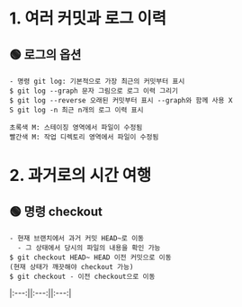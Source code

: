 # 1. 여러 커밋과 로그 이력
## 🟢 로그의 옵션
```
- 명령 git log: 기본적으로 가장 최근의 커밋부터 표시
$ git log --graph 문자 그림으로 로그 이력 그리기
$ git log --reverse 오래된 커밋부터 표시 --graph와 함께 사용 X
S git log -n 최근 n개의 로그 이력 표시

초록색 M: 스테이징 영역에서 파일이 수정됨
빨간색 M: 작업 디렉토리 영역에서 파일이 수정됨
```
# 2. 과거로의 시간 여행
## 🟢 명령 checkout
```
- 현재 브랜치에서 과거 커밋 HEAD~로 이동
  - 그 상태에서 당시의 파일의 내용을 확인 가능
$ git checkout HEAD~ HEAD 이전 커밋으로 이동
(현재 상태가 깨끗해야 checkout 가능)
$ git checkout - 이전 checkout으로 이동
```
|:---:||:---:||:---:|
```

